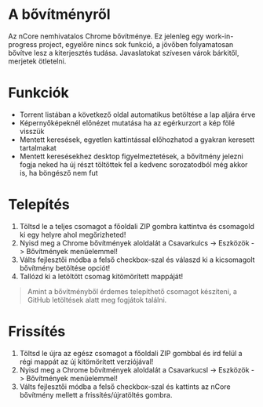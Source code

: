 # A bővítményről
Az nCore nemhivatalos Chrome bővítménye. Ez jelenleg egy work-in-progress project, egyelőre nincs sok funkció, a jövőben folyamatosan bővítve lesz a kiterjesztés tudása. Javaslatokat szívesen várok bárkitől, merjetek ötletelni.

# Funkciók

* Torrent listában a következő oldal automatikus betöltése a lap aljára érve
* Képernyőképeknél előnézet mutatása ha az egérkurzort a kép fölé visszük
* Mentett keresések, egyetlen kattintással előhozhatod a gyakran keresett tartalmakat
* Mentett keresésekhez desktop figyelmeztetések, a bővítmény jelezni fogja neked ha új részt töltöttek fel a kedvenc sorozatodból még akkor is, ha böngésző nem fut

# Telepítés

1. Töltsd le a teljes csomagot a főoldali ZIP gombra kattintva és csomagold ki egy helyre ahol megőrizheted!
1. Nyisd meg a Chrome bővítmények aloldalát a Csavarkulcs -> Eszközök -> Bővítmények menüelemmel!
1. Válts fejlesztői módba a felső checkbox-szal és válaszd ki a kicsomagolt bővítmény betöltése opciót!
1. Tallózd ki a letöltött csomag kitömörített mappáját!

> Amint a bővítményből érdemes telepíthető csomagot készíteni, a GitHub letöltések alatt meg fogjátok találni.

# Frissítés

1. Töltsd le újra az egész csomagot a főoldali ZIP gombbal és írd felül a régi mappát az új kitömörített verziójával!
1. Nyisd meg a Chrome bővítmények aloldalát a Csavarkucsl -> Eszközök -> Bővítmények menüelemmel!
1. Válts fejlesztői módba a felső checkbox-szal és kattints az nCore bővítmény mellett a frissítés/újratöltés gombra.